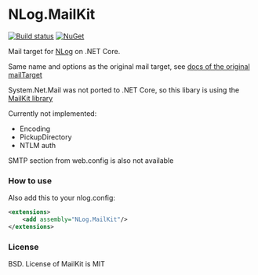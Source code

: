 # NLog.MailKit

[![Build status](https://ci.appveyor.com/api/projects/status/nuh3pkael8ltd4bq/branch/master?svg=true)](https://ci.appveyor.com/project/nlog/nlog-mailkit/branch/master)
[![NuGet](https://img.shields.io/nuget/v/NLog.MailKit.svg)](https://www.nuget.org/packages/NLog.MailKit)

Mail target for [NLog](https://github.com/nlog/nlog) on .NET Core. 

Same name and options as the original mail target, see [docs of the original mailTarget](https://github.com/NLog/NLog/wiki/Mail-Target)

System.Net.Mail was not ported to .NET Core, so this libary is using the [MailKit library](https://github.com/jstedfast/MailKit)

Currently not implemented:

- Encoding
- PickupDirectory
- NTLM auth

SMTP section from web.config is also not available


### How to use
Also add this to your nlog.config:

```xml
<extensions>
    <add assembly="NLog.MailKit"/>
</extensions>
```

### License
BSD. License of MailKit is MIT

